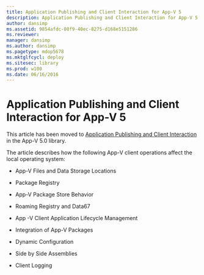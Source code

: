 ```yaml
---
title: Application Publishing and Client Interaction for App-V 5
description: Application Publishing and Client Interaction for App-V 5
author: dansimp
ms.assetid: 9854afdc-00f9-40ec-8275-d168e5151286
ms.reviewer: 
manager: dansimp
ms.author: dansimp
ms.pagetype: mdop5678
ms.mktglfcycl: deploy
ms.sitesec: library
ms.prod: w100
ms.date: 06/16/2016
---
```



# Application Publishing and Client Interaction for App-V 5


This article has been moved to [Application Publishing and Client Interaction](../appv-v5/application-publishing-and-client-interaction.md) in the App-V 5.0 library.

The article describes how the following App-V client operations affect the local operating system:

-   App-V Files and Data Storage Locations

-   Package Registry

-   App-V Package Store Behavior

-   Roaming Registry and Data67

-   App -V Client Application Lifecycle Management

-   Integration of App-V Packages

-   Dynamic Configuration

-   Side by Side Assemblies

-   Client Logging

 

 





